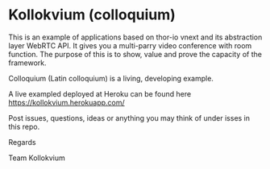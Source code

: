 # Kollokvium (colloquium)

This is an example of applications based on thor-io vnext and its abstraction layer WebRTC API. It gives you a multi-parry video conference with room function. The purpose of this is to show, value and prove the capacity of the framework.

Colloquium (Latin colloquium) is a living, developing example.

A live exampled deployed at Heroku can be found here https://kollokvium.herokuapp.com/

Post issues, questions, ideas or anything you may think of under isses in this repo.

Regards

Team Kollokvium
